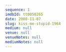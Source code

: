 ```yaml
---
sequence: 1
imdbId: tt0058265
date: 2008-11-07
slug: kiss-me-stupid-1964
medium: null
venue: null
venueNotes: null
mediumNotes: null
---
```



